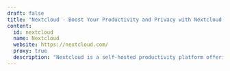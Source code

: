 ```yaml
---
draft: false
title: "Nextcloud - Boost Your Productivity and Privacy with Nextcloud: The Ultimate Self-Hosted Solution"
content:
  id: nextcloud
  name: Nextcloud
  website: https://nextcloud.com/
  proxy: true
  description: "Nextcloud is a self-hosted productivity platform offering the perfect balance of ease of use and enterprise-level security. Control, protect, and access your data from anywhere with the flexibility and privacy you need."
---
```

